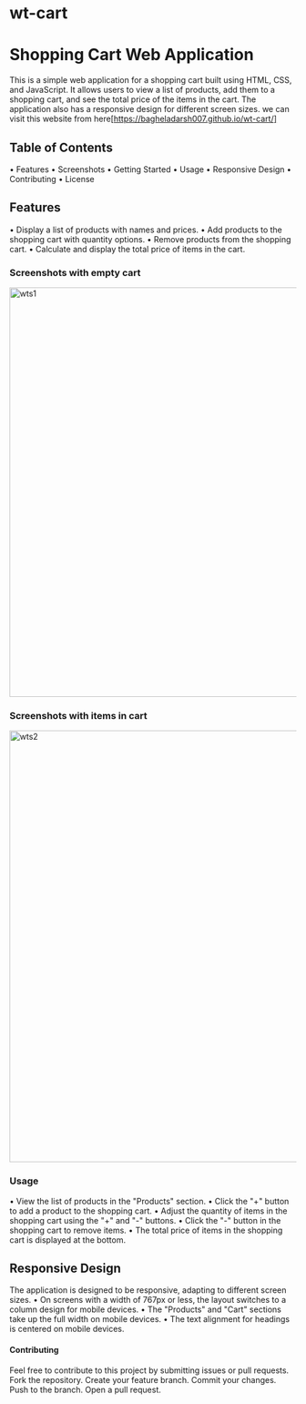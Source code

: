 # wt-cart
# Shopping Cart Web Application
This is a simple web application for a shopping cart built using HTML, CSS, and JavaScript. It allows users to view a list of products, add them to a shopping cart, and see the total price of the items in the cart. The application also has a responsive design for different screen sizes.
we can visit this website from here[https://bagheladarsh007.github.io/wt-cart/]
## Table of Contents
• Features
• Screenshots
• Getting Started
• Usage
• Responsive Design
• Contributing
• License
## Features
• Display a list of products with names and prices.
• Add products to the shopping cart with quantity options.
• Remove products from the shopping cart.
• Calculate and display the total price of items in the cart.
### Screenshots with empty cart
<img width="719" alt="wts1" src="https://github.com/bagheladarsh007/wt-cart/assets/142333682/2a141a59-1b70-4b0c-bb58-24247c2425e7">

### Screenshots with items in cart
<img width="758" alt="wts2" src="https://github.com/bagheladarsh007/wt-cart/assets/142333682/99733818-b9b2-426b-94fd-3f486b8591d9">


### Usage
• View the list of products in the "Products" section.
• Click the "+" button to add a product to the shopping cart.
• Adjust the quantity of items in the shopping cart using the "+" and "-" buttons.
• Click the "-" button in the shopping cart to remove items.
• The total price of items in the shopping cart is displayed at the bottom.
## Responsive Design
The application is designed to be responsive, adapting to different screen sizes.
• On screens with a width of 767px or less, the layout switches to a column design for mobile devices.
• The "Products" and "Cart" sections take up the full width on mobile devices.
• The text alignment for headings is centered on mobile devices.
#### Contributing
Feel free to contribute to this project by submitting issues or pull requests.
Fork the repository.
Create your feature branch.
Commit your changes.
Push to the branch.
Open a pull request.

